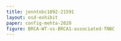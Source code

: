 ```yaml
---
title: jenntnbc1892-21591
layout: osd-exhibit
paper: config-mehta-2020
figure: BRCA-WT-vs-BRCA1-associated-TNBC
---
```

